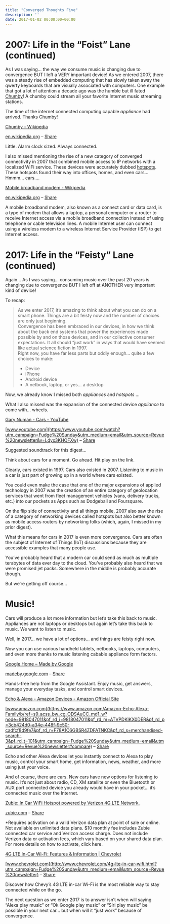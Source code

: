 ```yaml
---
title: "Converged Thoughts Five"
description: ''
date: 2017-01-02 00:00:00+00:00
---
```


2007: Life in the “Foist” Lane (continued)
==========================================

As I was saying… the way we consume music is changing due to convergence BUT I left a VERY important device! As we entered 2007, there was a steady rise of embedded computing that has slowly taken away the qwerty keyboards that are visually associated with computers. One example that got a lot of attention a decade ago was the humble but ill fated [Chumby](https://en.wikipedia.org/wiki/Chumby?utm_campaign=Fudge%20Sunday&utm_medium=email&utm_source=Revue%20newsletter)! A chumby could stream all your favorite Internet music streaming stations.

The time of the internet connected computing capable *appliance* had arrived. Thanks Chumby!

[Chumby - Wikipedia](https://en.wikipedia.org/wiki/Chumby?utm_campaign=Fudge%20Sunday&utm_medium=email&utm_source=Revue%20newsletter)

[en.wikipedia.org](https://en.wikipedia.org/wiki/Chumby?utm_campaign=Fudge%20Sunday&utm_medium=email&utm_source=Revue%20newsletter) – [Share](http://rev.vu/wEOeM?utm_campaign=Issue&utm_content=share&utm_medium=email&utm_source=Fudge+Sunday)

Little. Alarm clock sized. Always connected.

I also missed mentioning the rise of a new category of converged connectivity in 2007 that combined mobile access to IP networks with a localized WiFi service. These devices were accurately dubbed [hotspots](http://www.waav.com/?q=content%2Fpress-release-2-13-07&utm_campaign=Fudge%20Sunday&utm_medium=email&utm_source=Revue%20newsletter). These hotspots found their way into offices, homes, and even cars… Hmmm… cars….

[Mobile broadband modem - Wikipedia](https://en.wikipedia.org/wiki/Mobile_broadband_modem?utm_campaign=Fudge%20Sunday&utm_medium=email&utm_source=Revue%20newsletter#Integrated_router)

[en.wikipedia.org](https://en.wikipedia.org/wiki/Mobile_broadband_modem?utm_campaign=Fudge%20Sunday&utm_medium=email&utm_source=Revue%20newsletter#Integrated_router) – [Share](http://rev.vu/DOm6k?utm_campaign=Issue&utm_content=share&utm_medium=email&utm_source=Fudge+Sunday)

A mobile broadband modem, also known as a connect card or data card, is a type of modem that allows a laptop, a personal computer or a router to receive Internet access via a mobile broadband connection instead of using telephone or cable television lines. A mobile Internet user can connect using a wireless modem to a wireless Internet Service Provider (ISP) to get Internet access.

2017: Life in the “Feisty” Lane (continued)
===========================================

Again… As I was saying… consuming music over the past 20 years is changing due to convergence BUT I left off at ANOTHER very important kind of device!

To recap:


> As we enter 2017, it’s amazing to think about what you can do on a smart phone. Things are a bit feisty now and the number of choices are only just beginning.  
> Convergence has been embraced in our devices, in how we think about the back end systems that power the experiences made possible by and on those devices, and in our collective consumer expectations. It all should “just work” in ways that would have seemed like actual science fiction in 1997.  
> Right now, you have far less parts but oddly enough… quite a few choices to make:
> 
> * Device
> * iPhone
> * Android device
> * A netbook, laptop, or yes… a desktop
> 

Now, we already know I missed both *appliances* and *hotspots* …

What I also missed was the expansion of the connected device *appliance* to come with… wheels.

[Gary Numan - Cars - YouTube](https://www.youtube.com/watch?utm_campaign=Fudge%20Sunday&utm_medium=email&utm_source=Revue%20newsletter&v=Ldyx3KHOFXw)

[www.youtube.com](https://www.youtube.com/watch?utm_campaign=Fudge%20Sunday&utm_medium=email&utm_source=Revue%20newsletter&v=Ldyx3KHOFXw) – [Share](http://rev.vu/PQZdW?utm_campaign=Issue&utm_content=share&utm_medium=email&utm_source=Fudge+Sunday)

Suggested soundtrack for this digest…

Think about cars for a moment. Go ahead. Hit play on the link.

Clearly, cars existed in 1997. Cars also existed in 2007. Listening to music in a car is just part of growing up in a world where cars existed.

You could even make the case that one of the major expansions of applied technology in 2007 was the creation of an entire category of geolocation services that went from fleet management vehicles (vans, delivery trucks, etc.) into our pockets as Apps such as Dodgeball and Foursquare.

On the flip side of connectivity and all things mobile, 2007 also saw the rise of a category of networking devices called hotspots but also better known as mobile access routers by networking folks (which, again, I missed in my prior digest).

What this means for cars in 2017 is even more convergence. Cars are often the subject of Internet of Things (IoT) discussions because they are accessible examples that many people use.

You’ve probably heard that a modern car could send as much as multiple terabytes of data ever day to the cloud. You’ve probably also heard that we were promised jet packs. Somewhere in the middle is probably accurate though.

But we’re getting off course…

Music!
======

Cars will produce a lot more information but let’s take this back to music. Appliances are not laptops or desktops but again let’s take this back to music. We want to listen to music.

Well, in 2017… we have a lot of options… and things are feisty right now.

Now you can use various handheld tablets, netbooks, laptops, computers, and even more thanks to music listening cabable appliance form factors.

[Google Home – Made by Google](https://madeby.google.com/home/?utm_campaign=Fudge%20Sunday&utm_medium=email&utm_source=Revue%20newsletter)

[madeby.google.com](https://madeby.google.com/home/?utm_campaign=Fudge%20Sunday&utm_medium=email&utm_source=Revue%20newsletter) – [Share](http://rev.vu/lyENV?utm_campaign=Issue&utm_content=share&utm_medium=email&utm_source=Fudge+Sunday)

Hands-free help from the Google Assistant. Enjoy music, get answers, manage your everyday tasks, and control smart devices.

[Echo & Alexa - Amazon Devices - Amazon Official Site](https://www.amazon.com/Amazon-Echo-Alexa-Family/b/ref=s9_acss_bw_cg_ODSAuCC_md1_w?node=9818047011&pf_rd_i=9818047011&pf_rd_m=ATVPDKIKX0DER&pf_rd_p=3cb424d0-a34e-448f-9c50-cadfcf8d9fe7&pf_rd_r=F78A1C6GBSR4ZDFATNKC&pf_rd_s=merchandised-search-3&pf_rd_t=101&utm_campaign=Fudge%20Sunday&utm_medium=email&utm_source=Revue%20newsletter#compare)

[www.amazon.com](https://www.amazon.com/Amazon-Echo-Alexa-Family/b/ref=s9_acss_bw_cg_ODSAuCC_md1_w?node=9818047011&pf_rd_i=9818047011&pf_rd_m=ATVPDKIKX0DER&pf_rd_p=3cb424d0-a34e-448f-9c50-cadfcf8d9fe7&pf_rd_r=F78A1C6GBSR4ZDFATNKC&pf_rd_s=merchandised-search-3&pf_rd_t=101&utm_campaign=Fudge%20Sunday&utm_medium=email&utm_source=Revue%20newsletter#compare) – [Share](http://rev.vu/Z3Zbl?utm_campaign=Issue&utm_content=share&utm_medium=email&utm_source=Fudge+Sunday)

Echo and other Alexa devices let you instantly connect to Alexa to play music, control your smart home, get information, news, weather, and more using just your voice.

And of course, there are cars. New cars have new options for listening to music. It’s not just about radio, CD, XM satellite or even the Bluetooth or AUX port connected device you already would have in your pocket… it’s connected music over the Internet.

[Zubie: In Car WiFi Hotspot powered by Verizon 4G LTE Network.](http://zubie.com/in-car-wifi-hotspot/?utm_campaign=Fudge%20Sunday&utm_medium=email&utm_source=Revue%20newsletter)

[zubie.com](http://zubie.com/in-car-wifi-hotspot/?utm_campaign=Fudge%20Sunday&utm_medium=email&utm_source=Revue%20newsletter) – [Share](http://rev.vu/1xARV?utm_campaign=Issue&utm_content=share&utm_medium=email&utm_source=Fudge+Sunday)

\*Requires activation on a valid Verizon data plan at point of sale or online. Not available on unlimited data plans. $10 monthly fee includes Zubie connected car service and Verizon access charge. Does not include Verizon data or activation fees, which vary based on your shared data plan. For more details on how to activate, click here.

[4G LTE In-Car Wi-Fi: Features & Information | Chevrolet](http://www.chevrolet.com/4g-lte-in-car-wifi.html?utm_campaign=Fudge%20Sunday&utm_medium=email&utm_source=Revue%20newsletter)

[www.chevrolet.com](http://www.chevrolet.com/4g-lte-in-car-wifi.html?utm_campaign=Fudge%20Sunday&utm_medium=email&utm_source=Revue%20newsletter) – [Share](http://rev.vu/wEOkX?utm_campaign=Issue&utm_content=share&utm_medium=email&utm_source=Fudge+Sunday)

Discover how Chevy’s 4G LTE in-car Wi-Fi is the most reliable way to stay connected while on the go.

The next question as we enter 2017 is to answer isn’t when will saying “Alexa play music” or “Ok Google play music” or “Siri play music” be possible in your next car… but when will it “just work” because of convergence.

